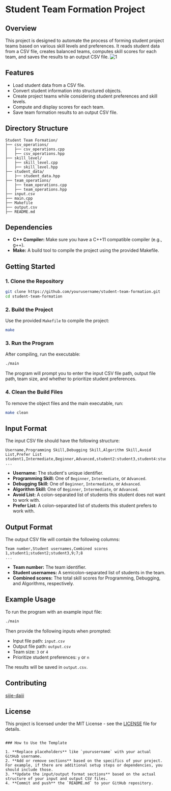 # Student Team Formation Project

## Overview

This project is designed to automate the process of forming student project teams based on various skill levels and preferences. It reads student data from a CSV file, creates balanced teams, computes skill scores for each team, and saves the results to an output CSV file.
![1](https://github.com/user-attachments/assets/094f6ac3-a435-43c5-8fb7-19d18d16867b)

## Features

- Load student data from a CSV file.
- Convert student information into structured objects.
- Create project teams while considering student preferences and skill levels.
- Compute and display scores for each team.
- Save team formation results to an output CSV file.

## Directory Structure

```
Student Team Formation/
├── csv_operations/
│   ├── csv_operations.cpp
│   ├── csv_operations.hpp
├── skill_level/
│   ├── skill_level.cpp
│   ├── skill_level.hpp
├── student_data/
│   ├── student_data.hpp
├── team_operations/
│   ├── team_operations.cpp
│   ├── team_operations.hpp
├── input.csv
├── main.cpp
├── Makefile
├── output.csv
├── README.md
```

## Dependencies

- **C++ Compiler:** Make sure you have a C++11 compatible compiler (e.g., g++).
- **Make:** A build tool to compile the project using the provided Makefile.

## Getting Started

### 1. Clone the Repository

```bash
git clone https://github.com/yourusername/student-team-formation.git
cd student-team-formation
```

### 2. Build the Project

Use the provided `Makefile` to compile the project:

```bash
make
```

### 3. Run the Program

After compiling, run the executable:

```bash
./main
```

The program will prompt you to enter the input CSV file path, output file path, team size, and whether to prioritize student preferences.

### 4. Clean the Build Files

To remove the object files and the main executable, run:

```bash
make clean
```

## Input Format

The input CSV file should have the following structure:

```
Username,Programming Skill,Debugging Skill,Algorithm Skill,Avoid List,Prefer List
student1,Intermediate,Beginner,Advanced,student2:student3,student4:student5
...
```

- **Username:** The student's unique identifier.
- **Programming Skill:** One of `Beginner`, `Intermediate`, or `Advanced`.
- **Debugging Skill:** One of `Beginner`, `Intermediate`, or `Advanced`.
- **Algorithm Skill:** One of `Beginner`, `Intermediate`, or `Advanced`.
- **Avoid List:** A colon-separated list of students this student does not want to work with.
- **Prefer List:** A colon-separated list of students this student prefers to work with.

## Output Format

The output CSV file will contain the following columns:

```
Team number,Student usernames,Combined scores
1,student1;student2;student3,9;7;8
...
```

- **Team number:** The team identifier.
- **Student usernames:** A semicolon-separated list of students in the team.
- **Combined scores:** The total skill scores for Programming, Debugging, and Algorithms, respectively.

## Example Usage

To run the program with an example input file:

```bash
./main
```

Then provide the following inputs when prompted:

- Input file path: `input.csv`
- Output file path: `output.csv`
- Team size: `3` or `4`
- Prioritize student preferences: `y` or `n`

The results will be saved in `output.csv`.

## Contributing

[sijie-daiii](https://github.com/sijie-daiii)
## License

This project is licensed under the MIT License - see the [LICENSE](LICENSE) file for details.
```

### How to Use the Template

1. **Replace placeholders** like `yourusername` with your actual GitHub username.
2. **Add or remove sections** based on the specifics of your project. For example, if there are additional setup steps or dependencies, you should include those.
3. **Update the input/output format sections** based on the actual structure of your input and output CSV files.
4. **Commit and push** the `README.md` to your GitHub repository.

